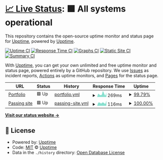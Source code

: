 # [📈 Live Status](https://upptime.github.io/upptime): <!--live status--> **🟩 All systems operational**

This repository contains the open-source uptime monitor and status page for [Upptime](https://upptime.js.org), powered by [Upptime](https://github.com/upptime/upptime).

[![Uptime CI](https://github.com/flyingturtlelabs/status-page/workflows/Uptime%20CI/badge.svg)](https://github.com/flyingturtlelabs/status-page/actions?query=workflow%3A%22Uptime+CI%22)
[![Response Time CI](https://github.com/flyingturtlelabs/status-page/workflows/Response%20Time%20CI/badge.svg)](https://github.com/flyingturtlelabs/status-page/actions?query=workflow%3A%22Response+Time+CI%22)
[![Graphs CI](https://github.com/flyingturtlelabs/status-page/workflows/Graphs%20CI/badge.svg)](https://github.com/flyingturtlelabs/status-page/actions?query=workflow%3A%22Graphs+CI%22)
[![Static Site CI](https://github.com/flyingturtlelabs/status-page/workflows/Static%20Site%20CI/badge.svg)](https://github.com/flyingturtlelabs/status-page/actions?query=workflow%3A%22Static+Site+CI%22)
[![Summary CI](https://github.com/flyingturtlelabs/status-page/workflows/Summary%20CI/badge.svg)](https://github.com/flyingturtlelabs/status-page/actions?query=workflow%3A%22Summary+CI%22)

With [Upptime](https://upptime.js.org), you can get your own unlimited and free uptime monitor and status page, powered entirely by a GitHub repository. We use [Issues](https://github.com/upptime/upptime/issues) as incident reports, [Actions](https://github.com/flyingturtlelabs/status-page/actions) as uptime monitors, and [Pages](https://upptime.github.io/upptime) for the status page.

<!--start: status pages-->
<!-- This summary is generated by Upptime (https://github.com/upptime/upptime) -->
<!-- Do not edit this manually, your changes will be overwritten -->
<!-- prettier-ignore -->
| URL | Status | History | Response Time | Uptime |
| --- | ------ | ------- | ------------- | ------ |
| <img alt="" src="https://favicons.githubusercontent.com/aneem.dev" height="13"> [Portfolio](https://aneem.dev) | 🟩 Up | [portfolio.yml](https://github.com/flyingturtlelabs/status-page/commits/HEAD/history/portfolio.yml) | <details><summary><img alt="Response time graph" src="./graphs/portfolio/response-time-week.png" height="20"> 269ms</summary><br><a href="https://flyingturtlelabs.github.io/status-page/history/portfolio"><img alt="Response time 287" src="https://img.shields.io/endpoint?url=https%3A%2F%2Fraw.githubusercontent.com%2Fflyingturtlelabs%2Fstatus-page%2FHEAD%2Fapi%2Fportfolio%2Fresponse-time.json"></a><br><a href="https://flyingturtlelabs.github.io/status-page/history/portfolio"><img alt="24-hour response time 139" src="https://img.shields.io/endpoint?url=https%3A%2F%2Fraw.githubusercontent.com%2Fflyingturtlelabs%2Fstatus-page%2FHEAD%2Fapi%2Fportfolio%2Fresponse-time-day.json"></a><br><a href="https://flyingturtlelabs.github.io/status-page/history/portfolio"><img alt="7-day response time 269" src="https://img.shields.io/endpoint?url=https%3A%2F%2Fraw.githubusercontent.com%2Fflyingturtlelabs%2Fstatus-page%2FHEAD%2Fapi%2Fportfolio%2Fresponse-time-week.json"></a><br><a href="https://flyingturtlelabs.github.io/status-page/history/portfolio"><img alt="30-day response time 278" src="https://img.shields.io/endpoint?url=https%3A%2F%2Fraw.githubusercontent.com%2Fflyingturtlelabs%2Fstatus-page%2FHEAD%2Fapi%2Fportfolio%2Fresponse-time-month.json"></a><br><a href="https://flyingturtlelabs.github.io/status-page/history/portfolio"><img alt="1-year response time 287" src="https://img.shields.io/endpoint?url=https%3A%2F%2Fraw.githubusercontent.com%2Fflyingturtlelabs%2Fstatus-page%2FHEAD%2Fapi%2Fportfolio%2Fresponse-time-year.json"></a></details> | <details><summary><a href="https://flyingturtlelabs.github.io/status-page/history/portfolio">99.79%</a></summary><a href="https://flyingturtlelabs.github.io/status-page/history/portfolio"><img alt="All-time uptime 99.96%" src="https://img.shields.io/endpoint?url=https%3A%2F%2Fraw.githubusercontent.com%2Fflyingturtlelabs%2Fstatus-page%2FHEAD%2Fapi%2Fportfolio%2Fuptime.json"></a><br><a href="https://flyingturtlelabs.github.io/status-page/history/portfolio"><img alt="24-hour uptime 100.00%" src="https://img.shields.io/endpoint?url=https%3A%2F%2Fraw.githubusercontent.com%2Fflyingturtlelabs%2Fstatus-page%2FHEAD%2Fapi%2Fportfolio%2Fuptime-day.json"></a><br><a href="https://flyingturtlelabs.github.io/status-page/history/portfolio"><img alt="7-day uptime 99.79%" src="https://img.shields.io/endpoint?url=https%3A%2F%2Fraw.githubusercontent.com%2Fflyingturtlelabs%2Fstatus-page%2FHEAD%2Fapi%2Fportfolio%2Fuptime-week.json"></a><br><a href="https://flyingturtlelabs.github.io/status-page/history/portfolio"><img alt="30-day uptime 99.95%" src="https://img.shields.io/endpoint?url=https%3A%2F%2Fraw.githubusercontent.com%2Fflyingturtlelabs%2Fstatus-page%2FHEAD%2Fapi%2Fportfolio%2Fuptime-month.json"></a><br><a href="https://flyingturtlelabs.github.io/status-page/history/portfolio"><img alt="1-year uptime 99.96%" src="https://img.shields.io/endpoint?url=https%3A%2F%2Fraw.githubusercontent.com%2Fflyingturtlelabs%2Fstatus-page%2FHEAD%2Fapi%2Fportfolio%2Fuptime-year.json"></a></details>
| <img alt="" src="https://favicons.githubusercontent.com/google.com" height="13"> [Passing site](https://google.com) | 🟩 Up | [passing-site.yml](https://github.com/flyingturtlelabs/status-page/commits/HEAD/history/passing-site.yml) | <details><summary><img alt="Response time graph" src="./graphs/passing-site/response-time-week.png" height="20"> 116ms</summary><br><a href="https://flyingturtlelabs.github.io/status-page/history/passing-site"><img alt="Response time 160" src="https://img.shields.io/endpoint?url=https%3A%2F%2Fraw.githubusercontent.com%2Fflyingturtlelabs%2Fstatus-page%2FHEAD%2Fapi%2Fpassing-site%2Fresponse-time.json"></a><br><a href="https://flyingturtlelabs.github.io/status-page/history/passing-site"><img alt="24-hour response time 70" src="https://img.shields.io/endpoint?url=https%3A%2F%2Fraw.githubusercontent.com%2Fflyingturtlelabs%2Fstatus-page%2FHEAD%2Fapi%2Fpassing-site%2Fresponse-time-day.json"></a><br><a href="https://flyingturtlelabs.github.io/status-page/history/passing-site"><img alt="7-day response time 116" src="https://img.shields.io/endpoint?url=https%3A%2F%2Fraw.githubusercontent.com%2Fflyingturtlelabs%2Fstatus-page%2FHEAD%2Fapi%2Fpassing-site%2Fresponse-time-week.json"></a><br><a href="https://flyingturtlelabs.github.io/status-page/history/passing-site"><img alt="30-day response time 126" src="https://img.shields.io/endpoint?url=https%3A%2F%2Fraw.githubusercontent.com%2Fflyingturtlelabs%2Fstatus-page%2FHEAD%2Fapi%2Fpassing-site%2Fresponse-time-month.json"></a><br><a href="https://flyingturtlelabs.github.io/status-page/history/passing-site"><img alt="1-year response time 160" src="https://img.shields.io/endpoint?url=https%3A%2F%2Fraw.githubusercontent.com%2Fflyingturtlelabs%2Fstatus-page%2FHEAD%2Fapi%2Fpassing-site%2Fresponse-time-year.json"></a></details> | <details><summary><a href="https://flyingturtlelabs.github.io/status-page/history/passing-site">100.00%</a></summary><a href="https://flyingturtlelabs.github.io/status-page/history/passing-site"><img alt="All-time uptime 100.00%" src="https://img.shields.io/endpoint?url=https%3A%2F%2Fraw.githubusercontent.com%2Fflyingturtlelabs%2Fstatus-page%2FHEAD%2Fapi%2Fpassing-site%2Fuptime.json"></a><br><a href="https://flyingturtlelabs.github.io/status-page/history/passing-site"><img alt="24-hour uptime 100.00%" src="https://img.shields.io/endpoint?url=https%3A%2F%2Fraw.githubusercontent.com%2Fflyingturtlelabs%2Fstatus-page%2FHEAD%2Fapi%2Fpassing-site%2Fuptime-day.json"></a><br><a href="https://flyingturtlelabs.github.io/status-page/history/passing-site"><img alt="7-day uptime 100.00%" src="https://img.shields.io/endpoint?url=https%3A%2F%2Fraw.githubusercontent.com%2Fflyingturtlelabs%2Fstatus-page%2FHEAD%2Fapi%2Fpassing-site%2Fuptime-week.json"></a><br><a href="https://flyingturtlelabs.github.io/status-page/history/passing-site"><img alt="30-day uptime 100.00%" src="https://img.shields.io/endpoint?url=https%3A%2F%2Fraw.githubusercontent.com%2Fflyingturtlelabs%2Fstatus-page%2FHEAD%2Fapi%2Fpassing-site%2Fuptime-month.json"></a><br><a href="https://flyingturtlelabs.github.io/status-page/history/passing-site"><img alt="1-year uptime 100.00%" src="https://img.shields.io/endpoint?url=https%3A%2F%2Fraw.githubusercontent.com%2Fflyingturtlelabs%2Fstatus-page%2FHEAD%2Fapi%2Fpassing-site%2Fuptime-year.json"></a></details>

<!--end: status pages-->

[**Visit our status website →**](https://upptime.github.io/upptime)

## 📄 License

- Powered by: [Upptime](https://github.com/upptime/upptime)
- Code: [MIT](./LICENSE) © [Upptime](https://upptime.js.org)
- Data in the `./history` directory: [Open Database License](https://opendatacommons.org/licenses/odbl/1-0/)
